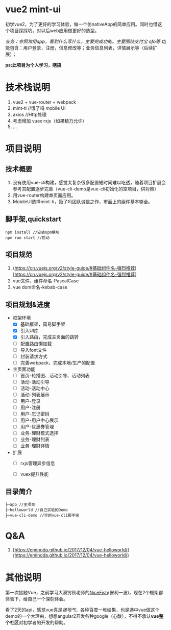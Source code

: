 # vue2 mint-ui

初学vue2，为了更好的学习体验，做一个仿nativeApp的简单应用。同时也借这个项目踩踩坑，对以后web应用做更好的选型。

*业务：参照常用app，看到什么写什么。主要完成功能。主要围绕支付宝 ofo等*
功能包含：用户登录，注册，信息修改等；业务信息列表，详情展示等（后续扩展）；

**ps:此项目为个人学习，瞎搞**

# 技术栈说明 

1. vue2 + vue-router + webpack
2. mint-ti  //饿了吗 mobile UI
3. axios //Http处理
4. 考虑增加 vuex rxjs（如果精力允许）
5. ...

# 项目说明
## 技术概要
1. 没有使用vue-cli构建，感觉太复杂很多配置短时间难以吃透，随着项目扩展会参考其配置逐步完善（vue-cli-demo是vue-cli初始化的空项目，供对照）
2. 用vue-router构建单页面应用。
3. MobileUI选择mint-ti，饿了吗团队诚信之作，市面上的组件基本够全。

## 脚手架,quickstart 
````
npm install //安装npm模块
npm run start //启动
````

## 项目规范
1. (https://cn.vuejs.org/v2/style-guide/#基础组件名-强烈推荐)[https://cn.vuejs.org/v2/style-guide/#基础组件名-强烈推荐]
2. vue文件，组件命名-PascalCase
3. vue dom命名-kebab-case

## 项目规划&进度
- 框架环境
    - [x] 基础框架，简易脚手架
    - [x] 引入UI库
    - [x] 引入路由，完成主页面的跳转
    - [ ] 配置路由懒加载
    - [ ] 导入font文件
    - [ ] 封装请求方式
    - [ ] 完善webpack，完成本地/生产的配置
- 主页面功能
    - [ ] 首页-轮播图、活动引导、活动列表
    - [ ] 活动-活动引导
    - [ ] 活动-活动中心
    - [ ] 活动-列表展示 
    - [ ] 用户-登录
    - [ ] 用户-注册
    - [ ] 用户-忘记密码
    - [ ] 用户-用户中心展示
    - [ ] 用户-优惠券管理
    - [ ] 业务-理财模式选择
    - [ ] 业务-理财列表
    - [ ] 业务-理财详情
- 扩展
    - [ ] rxjs管理异步信息
    - [ ] vuex提升性能
    


## 目录简介
````
├─app //主项目
├─helloworld //自己实验的Demo
├─vue-cli-demo //空的vue-cli脚手架
````

# Q&A
1. [https://eminoda.github.io/2017/12/04/vue-helloworld/](https://eminoda.github.io/2017/12/04/vue-helloworld/)

# 其他说明

第一次接触Vue，之前学习大漠穷秋老师的[NiceFish](https://gitee.com/mumu-osc/NiceFish)(安利一波)，现在2个框架都体验下，给自己一个深刻体会。

看了2天的api，感觉vue真是*接地气*，各种百度一堆结果，也是选中vue做这个demo的一个大理由，想想angular2开发各种google（心酸），不得不承认**vue整个社区**对初学者的开发的帮助。
